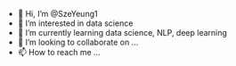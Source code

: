 - 👋 Hi, I’m @SzeYeung1
- 👀 I’m interested in data science
- 🌱 I’m currently learning data science, NLP, deep learning
- 💞️ I’m looking to collaborate on ...
- 📫 How to reach me ...

<!---
SzeYeung1/SzeYeung1 is a ✨ special ✨ repository because its `README.md` (this file) appears on your GitHub profile.
You can click the Preview link to take a look at your changes.
--->

